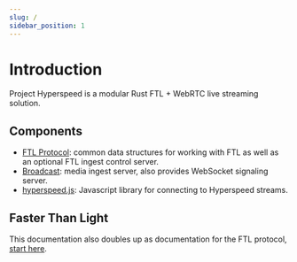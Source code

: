 ```yaml
---
slug: /
sidebar_position: 1
---
```


# Introduction

Project Hyperspeed is a modular Rust FTL + WebRTC live streaming solution.

## Components

- [FTL Protocol](/components/ftl): common data structures for working with FTL as well as an optional FTL ingest control server.
- [Broadcast](/components/broadcast): media ingest server, also provides WebSocket signaling server.
- [hyperspeed.js](/components/javascript-lib): Javascript library for connecting to Hyperspeed streams.

## Faster Than Light

This documentation also doubles up as documentation for the FTL protocol, [start here](/ftl).
